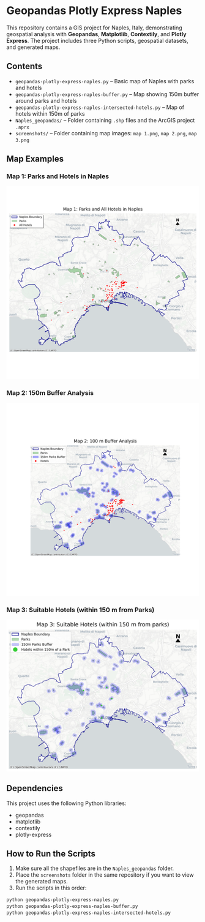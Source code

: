 # Geopandas Plotly Express Naples

This repository contains a GIS project for Naples, Italy, demonstrating geospatial analysis with **Geopandas**, **Matplotlib**, **Contextily**, and **Plotly Express**. The project includes three Python scripts, geospatial datasets, and generated maps.

## Contents

- `geopandas-plotly-express-naples.py` – Basic map of Naples with parks and hotels
- `geopandas-plotly-express-naples-buffer.py` – Map showing 150m buffer around parks and hotels
- `geopandas-plotly-express-naples-intersected-hotels.py` – Map of hotels within 150m of parks
- `Naples_geopandas/` – Folder containing `.shp` files and the ArcGIS project `.aprx`
- `screenshots/` – Folder containing map images: `map 1.png`, `map 2.png`, `map 3.png`

## Map Examples

### Map 1: Parks and Hotels in Naples

![Map 1](screenshots/map%201.png)

### Map 2: 150m Buffer Analysis

![Map 2](screenshots/map%202.png)

### Map 3: Suitable Hotels (within 150 m from Parks)

![Map 3](screenshots/map%203.png)

## Dependencies

This project uses the following Python libraries:

- geopandas
- matplotlib
- contextily
- plotly-express

## How to Run the Scripts

1. Make sure all the shapefiles are in the `Naples_geopandas` folder.
2. Place the `screenshots` folder in the same repository if you want to view the generated maps.
3. Run the scripts in this order:

```bash
python geopandas-plotly-express-naples.py
python geopandas-plotly-express-naples-buffer.py
python geopandas-plotly-express-naples-intersected-hotels.py

